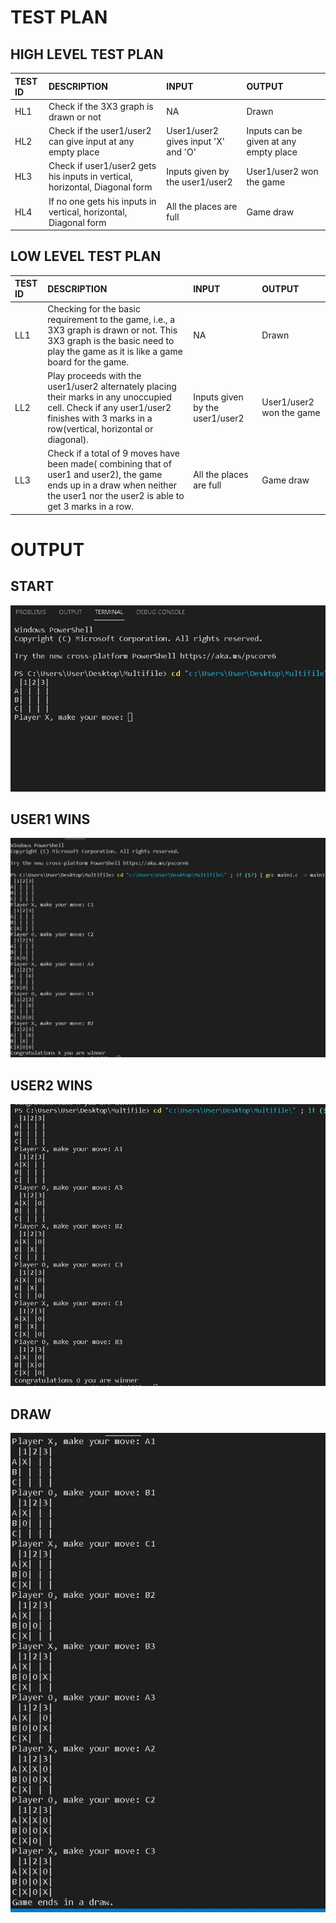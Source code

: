 # TEST PLAN
## HIGH LEVEL TEST PLAN
| TEST ID | DESCRIPTION | INPUT |OUTPUT |
| :---         |    :---     |          :--- |          :--- |
| HL1   | Check if the 3X3 graph is drawn or not  | NA    | Drawn   |
| HL2   | Check if the user1/user2 can give input at any empty place     | User1/user2 gives input 'X' and 'O'     | Inputs can be given at any empty place   |
| HL3   | Check if user1/user2 gets his inputs in vertical, horizontal, Diagonal form   | Inputs given by the user1/user2    |User1/user2 won the game |
| HL4   | If no one gets his inputs in vertical, horizontal, Diagonal form | All the places are full    |Game draw   |
## LOW LEVEL TEST PLAN
| TEST ID | DESCRIPTION | INPUT |OUTPUT |
| :---         |    :---     |          :--- |          :--- |
| LL1   | Checking for the basic requirement to the game, i.e., a 3X3 graph is drawn or not. This 3X3 graph is the basic need to play the game as it is like a game board for the game.  | NA    | Drawn   |
| LL2 | 	Play proceeds with the user1/user2 alternately placing their marks in any unoccupied cell. Check if any user1/user2 finishes with 3 marks in a row(vertical, horizontal or diagonal).  | Inputs given by the user1/user2    |User1/user2 won the game |
| LL3   | Check if a total of 9 moves have been made( combining that of user1 and user2), the game ends up in a draw when neither the user1 nor the user2 is able to get 3 marks in a row. | All the places are full    |Game draw   |
# OUTPUT
## START


![Alt Text](https://github.com/grautela678/M1_game_tic_tac_toe/blob/main/6_ImagesAndVideos/1.jpg)

## USER1 WINS


![Alt Text](https://github.com/grautela678/M1_game_tic_tac_toe/blob/main/6_ImagesAndVideos/2.jpg)

## USER2 WINS


![Alt Text](https://github.com/grautela678/M1_game_tic_tac_toe/blob/main/6_ImagesAndVideos/3.jpg)

## DRAW


![Alt Text](https://github.com/grautela678/M1_game_tic_tac_toe/blob/main/6_ImagesAndVideos/4.jpg)
